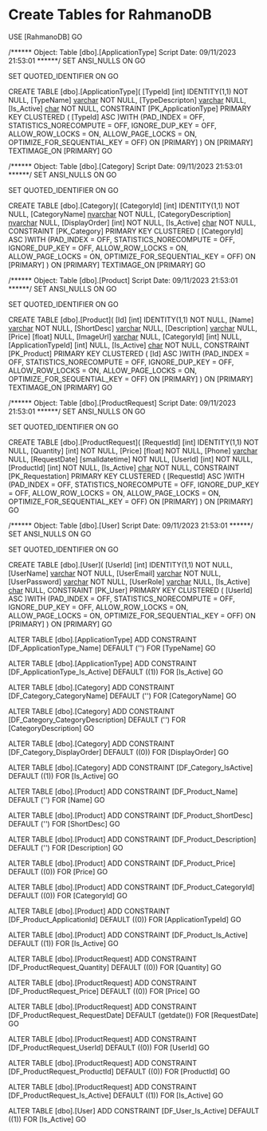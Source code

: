 # Create Tables for RahmanoDB
USE [RahmanoDB]
GO

/****** Object:  Table [dbo].[ApplicationType]    Script Date: 09/11/2023 21:53:01 ******/
SET ANSI_NULLS ON
GO

SET QUOTED_IDENTIFIER ON
GO

CREATE TABLE [dbo].[ApplicationType](
	[TypeId] [int] IDENTITY(1,1) NOT NULL,
	[TypeName] [varchar](50) NOT NULL,
	[TypeDescripton] [varchar](max) NULL,
	[Is_Active] [char](1) NOT NULL,
 CONSTRAINT [PK_ApplicationType] PRIMARY KEY CLUSTERED 
(
	[TypeId] ASC
)WITH (PAD_INDEX = OFF, STATISTICS_NORECOMPUTE = OFF, IGNORE_DUP_KEY = OFF, ALLOW_ROW_LOCKS = ON, ALLOW_PAGE_LOCKS = ON, OPTIMIZE_FOR_SEQUENTIAL_KEY = OFF) ON [PRIMARY]
) ON [PRIMARY] TEXTIMAGE_ON [PRIMARY]
GO

/****** Object:  Table [dbo].[Category]    Script Date: 09/11/2023 21:53:01 ******/
SET ANSI_NULLS ON
GO

SET QUOTED_IDENTIFIER ON
GO

CREATE TABLE [dbo].[Category](
	[CategoryId] [int] IDENTITY(1,1) NOT NULL,
	[CategoryName] [nvarchar](150) NOT NULL,
	[CategoryDescription] [nvarchar](max) NULL,
	[DisplayOrder] [int] NOT NULL,
	[Is_Active] [char](1) NOT NULL,
 CONSTRAINT [PK_Category] PRIMARY KEY CLUSTERED 
(
	[CategoryId] ASC
)WITH (PAD_INDEX = OFF, STATISTICS_NORECOMPUTE = OFF, IGNORE_DUP_KEY = OFF, ALLOW_ROW_LOCKS = ON, ALLOW_PAGE_LOCKS = ON, OPTIMIZE_FOR_SEQUENTIAL_KEY = OFF) ON [PRIMARY]
) ON [PRIMARY] TEXTIMAGE_ON [PRIMARY]
GO

/****** Object:  Table [dbo].[Product]    Script Date: 09/11/2023 21:53:01 ******/
SET ANSI_NULLS ON
GO

SET QUOTED_IDENTIFIER ON
GO

CREATE TABLE [dbo].[Product](
	[Id] [int] IDENTITY(1,1) NOT NULL,
	[Name] [varchar](50) NOT NULL,
	[ShortDesc] [varchar](150) NULL,
	[Description] [varchar](max) NULL,
	[Price] [float] NULL,
	[ImageUrl] [varchar](max) NULL,
	[CategoryId] [int] NULL,
	[ApplicationTypeId] [int] NULL,
	[Is_Active] [char](1) NOT NULL,
 CONSTRAINT [PK_Product] PRIMARY KEY CLUSTERED 
(
	[Id] ASC
)WITH (PAD_INDEX = OFF, STATISTICS_NORECOMPUTE = OFF, IGNORE_DUP_KEY = OFF, ALLOW_ROW_LOCKS = ON, ALLOW_PAGE_LOCKS = ON, OPTIMIZE_FOR_SEQUENTIAL_KEY = OFF) ON [PRIMARY]
) ON [PRIMARY] TEXTIMAGE_ON [PRIMARY]
GO

/****** Object:  Table [dbo].[ProductRequest]    Script Date: 09/11/2023 21:53:01 ******/
SET ANSI_NULLS ON
GO

SET QUOTED_IDENTIFIER ON
GO

CREATE TABLE [dbo].[ProductRequest](
	[RequestId] [int] IDENTITY(1,1) NOT NULL,
	[Quantity] [int] NOT NULL,
	[Price] [float] NOT NULL,
	[Phone] [varchar](50) NULL,
	[RequestDate] [smalldatetime] NOT NULL,
	[UserId] [int] NOT NULL,
	[ProductId] [int] NOT NULL,
	[Is_Active] [char](1) NOT NULL,
 CONSTRAINT [PK_Requestation] PRIMARY KEY CLUSTERED 
(
	[RequestId] ASC
)WITH (PAD_INDEX = OFF, STATISTICS_NORECOMPUTE = OFF, IGNORE_DUP_KEY = OFF, ALLOW_ROW_LOCKS = ON, ALLOW_PAGE_LOCKS = ON, OPTIMIZE_FOR_SEQUENTIAL_KEY = OFF) ON [PRIMARY]
) ON [PRIMARY]
GO

/****** Object:  Table [dbo].[User]    Script Date: 09/11/2023 21:53:01 ******/
SET ANSI_NULLS ON
GO

SET QUOTED_IDENTIFIER ON
GO

CREATE TABLE [dbo].[User](
	[UserId] [int] IDENTITY(1,1) NOT NULL,
	[UserName] [varchar](150) NOT NULL,
	[UserEmail] [varchar](150) NOT NULL,
	[UserPassword] [varchar](75) NOT NULL,
	[UserRole] [varchar](10) NULL,
	[Is_Active] [char](1) NULL,
 CONSTRAINT [PK_User] PRIMARY KEY CLUSTERED 
(
	[UserId] ASC
)WITH (PAD_INDEX = OFF, STATISTICS_NORECOMPUTE = OFF, IGNORE_DUP_KEY = OFF, ALLOW_ROW_LOCKS = ON, ALLOW_PAGE_LOCKS = ON, OPTIMIZE_FOR_SEQUENTIAL_KEY = OFF) ON [PRIMARY]
) ON [PRIMARY]
GO

ALTER TABLE [dbo].[ApplicationType] ADD  CONSTRAINT [DF_ApplicationType_Name]  DEFAULT ('') FOR [TypeName]
GO

ALTER TABLE [dbo].[ApplicationType] ADD  CONSTRAINT [DF_ApplicationType_Is_Active]  DEFAULT ((1)) FOR [Is_Active]
GO

ALTER TABLE [dbo].[Category] ADD  CONSTRAINT [DF_Category_CategoryName]  DEFAULT ('') FOR [CategoryName]
GO

ALTER TABLE [dbo].[Category] ADD  CONSTRAINT [DF_Category_CategoryDescription]  DEFAULT ('') FOR [CategoryDescription]
GO

ALTER TABLE [dbo].[Category] ADD  CONSTRAINT [DF_Category_DisplayOrder]  DEFAULT ((0)) FOR [DisplayOrder]
GO

ALTER TABLE [dbo].[Category] ADD  CONSTRAINT [DF_Category_IsActive]  DEFAULT ((1)) FOR [Is_Active]
GO

ALTER TABLE [dbo].[Product] ADD  CONSTRAINT [DF_Product_Name]  DEFAULT ('') FOR [Name]
GO

ALTER TABLE [dbo].[Product] ADD  CONSTRAINT [DF_Product_ShortDesc]  DEFAULT ('') FOR [ShortDesc]
GO

ALTER TABLE [dbo].[Product] ADD  CONSTRAINT [DF_Product_Description]  DEFAULT ('') FOR [Description]
GO

ALTER TABLE [dbo].[Product] ADD  CONSTRAINT [DF_Product_Price]  DEFAULT ((0)) FOR [Price]
GO

ALTER TABLE [dbo].[Product] ADD  CONSTRAINT [DF_Product_CategoryId]  DEFAULT ((0)) FOR [CategoryId]
GO

ALTER TABLE [dbo].[Product] ADD  CONSTRAINT [DF_Product_ApplicationId]  DEFAULT ((0)) FOR [ApplicationTypeId]
GO

ALTER TABLE [dbo].[Product] ADD  CONSTRAINT [DF_Product_Is_Active]  DEFAULT ((1)) FOR [Is_Active]
GO

ALTER TABLE [dbo].[ProductRequest] ADD  CONSTRAINT [DF_ProductRequest_Quantity]  DEFAULT ((0)) FOR [Quantity]
GO

ALTER TABLE [dbo].[ProductRequest] ADD  CONSTRAINT [DF_ProductRequest_Price]  DEFAULT ((0)) FOR [Price]
GO

ALTER TABLE [dbo].[ProductRequest] ADD  CONSTRAINT [DF_ProductRequest_RequestDate]  DEFAULT (getdate()) FOR [RequestDate]
GO

ALTER TABLE [dbo].[ProductRequest] ADD  CONSTRAINT [DF_ProductRequest_UserId]  DEFAULT ((0)) FOR [UserId]
GO

ALTER TABLE [dbo].[ProductRequest] ADD  CONSTRAINT [DF_ProductRequest_ProductId]  DEFAULT ((0)) FOR [ProductId]
GO

ALTER TABLE [dbo].[ProductRequest] ADD  CONSTRAINT [DF_ProductRequest_Is_Active]  DEFAULT ((1)) FOR [Is_Active]
GO

ALTER TABLE [dbo].[User] ADD  CONSTRAINT [DF_User_Is_Active]  DEFAULT ((1)) FOR [Is_Active]
GO



